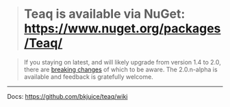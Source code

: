 ># Teaq is available via NuGet: <https://www.nuget.org/packages/Teaq/> #

>If you staying on latest, and will likely upgrade from version 1.4 to 2.0, there are [breaking changes](https://github.com/bkjuice/teaq/wiki/Breaking-Changes) of which to be aware. The 2.0.n-alpha is available and feedback is gratefully welcome.

***
Docs: <https://github.com/bkjuice/teaq/wiki>
